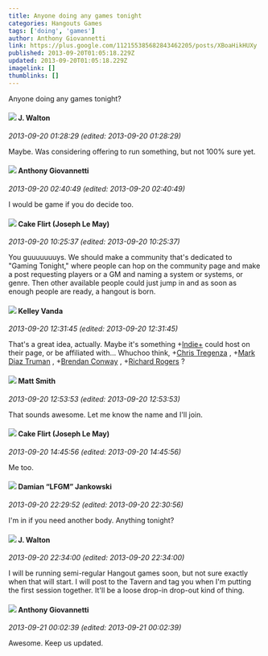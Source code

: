 ```yaml
---
title: Anyone doing any games tonight
categories: Hangouts Games
tags: ['doing', 'games']
author: Anthony Giovannetti
link: https://plus.google.com/112155385682843462205/posts/XBoaHikHUXy
published: 2013-09-20T01:05:18.229Z
updated: 2013-09-20T01:05:18.229Z
imagelink: []
thumblinks: []
---
```


Anyone doing any games tonight? 
<div id='comment z12kjpcxdlblf5j5o04cgfdrgwz2sz5gtrc0k'>
  <h4><img src='{{site.baseurl}}//images/avatars/111694100408744715863_photo.jpg'> J. Walton</h4>
      <p><cite>2013-09-20 01:28:29 (edited: 2013-09-20 01:28:29)</cite></p>
        <p>Maybe. Was considering offering to run something, but not 100% sure yet.</p>
</div>
        

<div id='comment z12kjpcxdlblf5j5o04cgfdrgwz2sz5gtrc0k'>
  <h4><img src='{{site.baseurl}}//images/avatars/112155385682843462205_photo.jpg'> Anthony Giovannetti</h4>
      <p><cite>2013-09-20 02:40:49 (edited: 2013-09-20 02:40:49)</cite></p>
        <p>I would be game if you do decide too. </p>
</div>
        

<div id='comment z12kjpcxdlblf5j5o04cgfdrgwz2sz5gtrc0k'>
  <h4><img src='{{site.baseurl}}//images/avatars/118274317738578754478_photo.jpg'> Cake Flirt (Joseph Le May)</h4>
      <p><cite>2013-09-20 10:25:37 (edited: 2013-09-20 10:25:37)</cite></p>
        <p>You guuuuuuuys. We should make a community that&#39;s dedicated to &quot;Gaming Tonight,&quot; where people can hop on the community page and make a post requesting players or a GM and naming a system or systems, or genre. Then other available people could just jump in and as soon as enough people are ready, a hangout is born.</p>
</div>
        

<div id='comment z12kjpcxdlblf5j5o04cgfdrgwz2sz5gtrc0k'>
  <h4><img src='{{site.baseurl}}//images/avatars/100088090213611586636_photo.jpg'> Kelley Vanda</h4>
      <p><cite>2013-09-20 12:31:45 (edited: 2013-09-20 12:31:45)</cite></p>
        <p>That&#39;s a great idea, actually. Maybe it&#39;s something <span class="proflinkWrapper"><span class="proflinkPrefix">+</span><a class="proflink" href="https://plus.google.com/104356358088070229382" oid="104356358088070229382">Indie+</a></span> could host on their page, or be affiliated with... Whuchoo think, <span class="proflinkWrapper"><span class="proflinkPrefix">+</span><a class="proflink" href="https://plus.google.com/107726962705736524877" oid="107726962705736524877">Chris Tregenza</a></span> , <span class="proflinkWrapper"><span class="proflinkPrefix">+</span><a class="proflink" href="https://plus.google.com/104604945588855724569" oid="104604945588855724569">Mark Diaz Truman</a></span> , <span class="proflinkWrapper"><span class="proflinkPrefix">+</span><a class="proflink" href="https://plus.google.com/104242213536336786514" oid="104242213536336786514">Brendan Conway</a></span> , <span class="proflinkWrapper"><span class="proflinkPrefix">+</span><a class="proflink" href="https://plus.google.com/107546859603511405188" oid="107546859603511405188">Richard Rogers</a></span> ?</p>
</div>
        

<div id='comment z12kjpcxdlblf5j5o04cgfdrgwz2sz5gtrc0k'>
  <h4><img src='{{site.baseurl}}//images/avatars/114058978089705547111_photo.jpg'> Matt Smith</h4>
      <p><cite>2013-09-20 12:53:53 (edited: 2013-09-20 12:53:53)</cite></p>
        <p>That sounds awesome. Let me know the name and I&#39;ll join.</p>
</div>
        

<div id='comment z12kjpcxdlblf5j5o04cgfdrgwz2sz5gtrc0k'>
  <h4><img src='{{site.baseurl}}//images/avatars/118274317738578754478_photo.jpg'> Cake Flirt (Joseph Le May)</h4>
      <p><cite>2013-09-20 14:45:56 (edited: 2013-09-20 14:45:56)</cite></p>
        <p>Me too.</p>
</div>
        

<div id='comment z12kjpcxdlblf5j5o04cgfdrgwz2sz5gtrc0k'>
  <h4><img src='{{site.baseurl}}//images/avatars/100476170927206311405_photo.jpg'> Damian “LFGM” Jankowski</h4>
      <p><cite>2013-09-20 22:29:52 (edited: 2013-09-20 22:30:56)</cite></p>
        <p>I&#39;m in if you need another body. Anything tonight?</p>
</div>
        

<div id='comment z12kjpcxdlblf5j5o04cgfdrgwz2sz5gtrc0k'>
  <h4><img src='{{site.baseurl}}//images/avatars/111694100408744715863_photo.jpg'> J. Walton</h4>
      <p><cite>2013-09-20 22:34:00 (edited: 2013-09-20 22:34:00)</cite></p>
        <p>I will be running semi-regular Hangout games soon, but not sure exactly when that will start. I will post to the Tavern and tag you when I&#39;m putting the first session together. It&#39;ll be a loose drop-in drop-out kind of thing.</p>
</div>
        

<div id='comment z12kjpcxdlblf5j5o04cgfdrgwz2sz5gtrc0k'>
  <h4><img src='{{site.baseurl}}//images/avatars/112155385682843462205_photo.jpg'> Anthony Giovannetti</h4>
      <p><cite>2013-09-21 00:02:39 (edited: 2013-09-21 00:02:39)</cite></p>
        <p>Awesome. Keep us updated.</p>
</div>
        